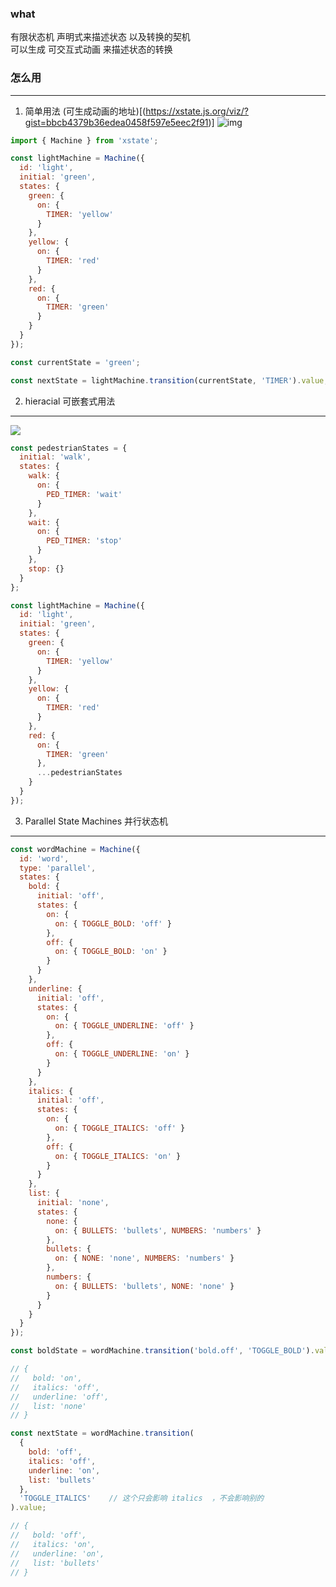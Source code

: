 ### what
有限状态机  声明式来描述状态  以及转换的契机  
可以生成 可交互式动画 来描述状态的转换  

### 怎么用  
-------------
1. 简单用法  (可生成动画的地址)[(https://xstate.js.org/viz/?gist=bbcb4379b36edea0458f597e5eec2f91)]
![img](https://camo.githubusercontent.com/f11dc99c3db8be0617c7084d3353c9c08a15deae01f83ffefff3582f2b0cc8fa/68747470733a2f2f696d6775722e636f6d2f7271716d6b4a682e706e67)
```js
import { Machine } from 'xstate';

const lightMachine = Machine({
  id: 'light',
  initial: 'green',
  states: {
    green: {
      on: {
        TIMER: 'yellow'
      }
    },
    yellow: {
      on: {
        TIMER: 'red'
      }
    },
    red: {
      on: {
        TIMER: 'green'
      }
    }
  }
});

const currentState = 'green';

const nextState = lightMachine.transition(currentState, 'TIMER').value;

```

2. hieracial 可嵌套式用法  
--------------
![](https://camo.githubusercontent.com/1d505f0bb75215f8ee8cf3218a5345c8ad1286f239dcc02e67503888ba0de5d2/68747470733a2f2f696d6775722e636f6d2f47445a416542392e706e67)

```js
const pedestrianStates = {
  initial: 'walk',
  states: {
    walk: {
      on: {
        PED_TIMER: 'wait'
      }
    },
    wait: {
      on: {
        PED_TIMER: 'stop'
      }
    },
    stop: {}
  }
};

const lightMachine = Machine({
  id: 'light',
  initial: 'green',
  states: {
    green: {
      on: {
        TIMER: 'yellow'
      }
    },
    yellow: {
      on: {
        TIMER: 'red'
      }
    },
    red: {
      on: {
        TIMER: 'green'
      },
      ...pedestrianStates
    }
  }
});
```
3. Parallel State Machines  并行状态机  

-------

```js
const wordMachine = Machine({
  id: 'word',
  type: 'parallel',
  states: {
    bold: {
      initial: 'off',
      states: {
        on: {
          on: { TOGGLE_BOLD: 'off' }
        },
        off: {
          on: { TOGGLE_BOLD: 'on' }
        }
      }
    },
    underline: {
      initial: 'off',
      states: {
        on: {
          on: { TOGGLE_UNDERLINE: 'off' }
        },
        off: {
          on: { TOGGLE_UNDERLINE: 'on' }
        }
      }
    },
    italics: {
      initial: 'off',
      states: {
        on: {
          on: { TOGGLE_ITALICS: 'off' }
        },
        off: {
          on: { TOGGLE_ITALICS: 'on' }
        }
      }
    },
    list: {
      initial: 'none',
      states: {
        none: {
          on: { BULLETS: 'bullets', NUMBERS: 'numbers' }
        },
        bullets: {
          on: { NONE: 'none', NUMBERS: 'numbers' }
        },
        numbers: {
          on: { BULLETS: 'bullets', NONE: 'none' }
        }
      }
    }
  }
});

const boldState = wordMachine.transition('bold.off', 'TOGGLE_BOLD').value;

// {
//   bold: 'on',
//   italics: 'off',
//   underline: 'off',
//   list: 'none'
// }

const nextState = wordMachine.transition(
  {
    bold: 'off',
    italics: 'off',
    underline: 'on',
    list: 'bullets'
  },
  'TOGGLE_ITALICS'    // 这个只会影响 italics  ，不会影响别的  
).value;

// {
//   bold: 'off',
//   italics: 'on',
//   underline: 'on',
//   list: 'bullets'
// }
```
